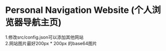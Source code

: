 # Personal Navigation Website (个人浏览器导航主页)

1.修改src/config.json可以添加其他网站<br/> 
2.网站图片最好200px * 200px 的base64图片
 

